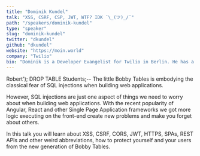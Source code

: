 ```yaml
---
title: "Dominik Kundel"
talk: "XSS, CSRF, CSP, JWT, WTF? IDK ¯\_(ツ)_/¯"
path: "/speakers/dominik-kundel"
type: "speaker"
slug: "dominik-kundel"
twitter: "dkundel"
github: "dkundel"
website: "https://moin.world"
company: "Twilio"
bio: "Dominik is a Developer Evangelist for Twilio in Berlin. He has a passion for JavaScript, hackathons, teaching and good whiskey. You will usually find him speaking at meetups and conferences, mentoring at hackathons and CoderDojos or work on open source projects."
---
```


<p>Robert'); DROP TABLE Students;-- The little Bobby Tables is embodying the classical fear of SQL injections when building web applications.</p><p>However, SQL injections are just one aspect of things we need to worry about when building web applications. With the recent popularity of Angular, React and other Single Page Application frameworks we got more logic executing on the front-end create new problems and make you forget about others.</p><p>In this talk you will learn about XSS, CSRF, CORS, JWT, HTTPS, SPAs, REST APIs and other weird abbreviations, how to protect yourself and your users from the new generation of Bobby Tables.</p>